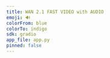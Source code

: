 ```yaml
---
title: WAN 2.1 FAST VIDEO with AUDIO
emoji: 🔊
colorFrom: blue
colorTo: indigo
sdk: gradio
app_file: app.py
pinned: false
---
```

